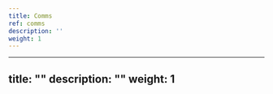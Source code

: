 ```yaml
---
title: Comms
ref: comms
description: ''
weight: 1
---
```

---
title: ""
description: ""
weight: 1
---